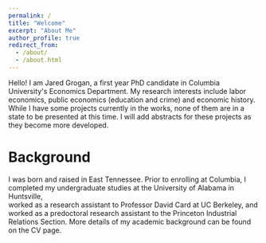```yaml
---
permalink: /
title: "Welcome"
excerpt: "About Me"
author_profile: true
redirect_from: 
  - /about/
  - /about.html
---
```


Hello! I am Jared Grogan, a first year PhD candidate in Columbia University's 
Economics Department. My research interests include labor economics, public 
economics (education and crime) and economic history. While I have some projects 
currently in the works, none of them are in a state to be presented at this time. 
I will add abstracts for these projects as they become more developed. 

Background
======
I was born and raised in East Tennessee. Prior to enrolling at Columbia, I 
completed my undergraduate studies at the University of Alabama in Huntsville,  
worked as a research assistant to Professor David Card at UC Berkeley, 
and worked as a predoctoral research assistant to the Princeton Industrial 
Relations Section. More details of my academic background can be found on the 
CV page. 
